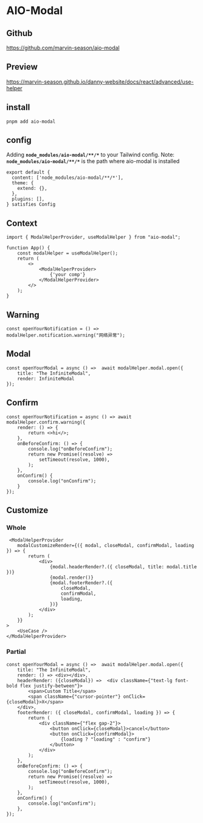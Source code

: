 # AIO-Modal

## Github
https://github.com/marvin-season/aio-modal

## Preview
https://marvin-season.github.io/danny-website/docs/react/advanced/use-helper

## install
```shell
pnpm add aio-modal
```

## config
Adding **`node_modules/aio-modal/**/*`** to your Tailwind config.
Note: **`node_modules/aio-modal/**/*`** is the path where aio-modal is installed
```shell
export default {
  content: ['node_modules/aio-modal/**/*'],
  theme: {
    extend: {},
  },
  plugins: [],
} satisfies Config

```
## Context

```tsx
import { ModalHelperProvider, useModalHelper } from "aio-modal";

function App() {
    const modalHelper = useModalHelper();
    return (
        <>
            <ModalHelperProvider>
                {'your comp'}
            </ModalHelperProvider>
        </>
    );
}
```


## Warning

```tsx
const openYourNotification = () => modalHelper.notification.warning("网络异常");
```

## Modal
```tsx
const openYourModal = async () =>  await modalHelper.modal.open({
    title: "The InfiniteModal",
    render: InfiniteModal
});
```

## Confirm
```tsx
const openYourNotification = async () => await modalHelper.confirm.warning({
    render: () => {
        return <>hi</>;
    },
    onBeforeConfirm: () => {
        console.log("onBeforeConfirm");
        return new Promise((resolve) =>
            setTimeout(resolve, 1000),
        );
    },
    onConfirm() {
        console.log("onConfirm");
    }
});
```

## Customize
### Whole
```tsx
 <ModalHelperProvider
    modalCustomizeRender={({ modal, closeModal, confirmModal, loading }) => {
        return (
            <div>
                {modal.headerRender?.({ closeModal, title: modal.title })}
                {modal.render()}
                {modal.footerRender?.({
                    closeModal,
                    confirmModal,
                    loading,
                })}
            </div>
        );
    }}
>
    <UseCase />
</ModalHelperProvider>
```
### Partial
```tsx
const openYourModal = async () =>  await modalHelper.modal.open({
    title: "The InfiniteModal",
    render: () => <div></div>,
    headerRender: ({closeModal}) =>  <div className={"text-lg font-bold flex justify-between"}>
        <span>Custom Title</span>
        <span className={"cursor-pointer"} onClick={closeModal}>X</span>
    </div>,
    footerRender: ({ closeModal, confirmModal, loading }) => {
        return (
            <div className={"flex gap-2"}>
                <button onClick={closeModal}>cancel</button>
                <button onClick={confirmModal}>
                    {loading ? "loading" : "confirm"}
                </button>
            </div>
        );
    },
    onBeforeConfirm: () => {
        console.log("onBeforeConfirm");
        return new Promise((resolve) =>
            setTimeout(resolve, 1000),
        );
    },
    onConfirm() {
        console.log("onConfirm");
    },
});
```